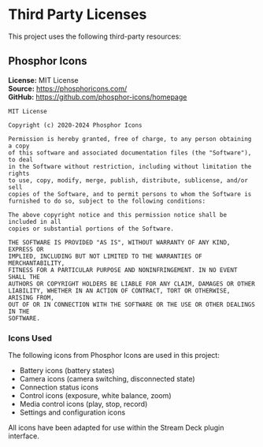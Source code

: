 # Third Party Licenses

This project uses the following third-party resources:

## Phosphor Icons

**License:** MIT License  
**Source:** https://phosphoricons.com/  
**GitHub:** https://github.com/phosphor-icons/homepage

```
MIT License

Copyright (c) 2020-2024 Phosphor Icons

Permission is hereby granted, free of charge, to any person obtaining a copy
of this software and associated documentation files (the "Software"), to deal
in the Software without restriction, including without limitation the rights
to use, copy, modify, merge, publish, distribute, sublicense, and/or sell
copies of the Software, and to permit persons to whom the Software is
furnished to do so, subject to the following conditions:

The above copyright notice and this permission notice shall be included in all
copies or substantial portions of the Software.

THE SOFTWARE IS PROVIDED "AS IS", WITHOUT WARRANTY OF ANY KIND, EXPRESS OR
IMPLIED, INCLUDING BUT NOT LIMITED TO THE WARRANTIES OF MERCHANTABILITY,
FITNESS FOR A PARTICULAR PURPOSE AND NONINFRINGEMENT. IN NO EVENT SHALL THE
AUTHORS OR COPYRIGHT HOLDERS BE LIABLE FOR ANY CLAIM, DAMAGES OR OTHER
LIABILITY, WHETHER IN AN ACTION OF CONTRACT, TORT OR OTHERWISE, ARISING FROM,
OUT OF OR IN CONNECTION WITH THE SOFTWARE OR THE USE OR OTHER DEALINGS IN THE
SOFTWARE.
```

### Icons Used

The following icons from Phosphor Icons are used in this project:

- Battery icons (battery states)
- Camera icons (camera switching, disconnected state)
- Connection status icons
- Control icons (exposure, white balance, zoom)
- Media control icons (play, stop, record)
- Settings and configuration icons

All icons have been adapted for use within the Stream Deck plugin interface.